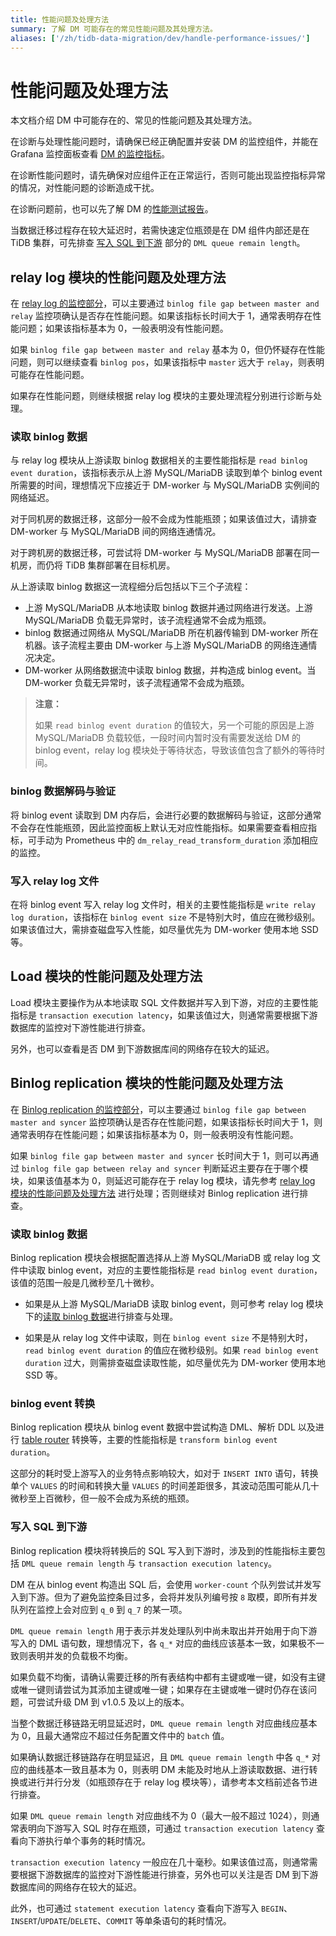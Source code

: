 ```yaml
---
title: 性能问题及处理方法
summary: 了解 DM 可能存在的常见性能问题及其处理方法。
aliases: ['/zh/tidb-data-migration/dev/handle-performance-issues/']
---
```


# 性能问题及处理方法

本文档介绍 DM 中可能存在的、常见的性能问题及其处理方法。

在诊断与处理性能问题时，请确保已经正确配置并安装 DM 的监控组件，并能在 Grafana 监控面板查看 [DM 的监控指标](monitor-a-dm-cluster.md#task)。

在诊断性能问题时，请先确保对应组件正在正常运行，否则可能出现监控指标异常的情况，对性能问题的诊断造成干扰。

在诊断问题前，也可以先了解 DM 的[性能测试报告](benchmark-v2.0-ga.md)。

当数据迁移过程存在较大延迟时，若需快速定位瓶颈是在 DM 组件内部还是在 TiDB 集群，可先排查 [写入 SQL 到下游](#写入-sql-到下游) 部分的 `DML queue remain length`。

## relay log 模块的性能问题及处理方法

在 [relay log 的监控部分](monitor-a-dm-cluster.md#relay-log)，可以主要通过 `binlog file gap between master and relay` 监控项确认是否存在性能问题。如果该指标长时间大于 1，通常表明存在性能问题；如果该指标基本为 0，一般表明没有性能问题。

如果 `binlog file gap between master and relay` 基本为 0，但仍怀疑存在性能问题，则可以继续查看 `binlog pos`，如果该指标中 `master` 远大于 `relay`，则表明可能存在性能问题。

如果存在性能问题，则继续根据 relay log 模块的主要处理流程分别进行诊断与处理。

### 读取 binlog 数据

与 relay log 模块从上游读取 binlog 数据相关的主要性能指标是 `read binlog event duration`，该指标表示从上游 MySQL/MariaDB 读取到单个 binlog event 所需要的时间，理想情况下应接近于 DM-worker 与 MySQL/MariaDB 实例间的网络延迟。

对于同机房的数据迁移，这部分一般不会成为性能瓶颈；如果该值过大，请排查 DM-worker 与 MySQL/MariaDB 间的网络连通情况。

对于跨机房的数据迁移，可尝试将 DM-worker 与 MySQL/MariaDB 部署在同一机房，而仍将 TiDB 集群部署在目标机房。

从上游读取 binlog 数据这一流程细分后包括以下三个子流程：

- 上游 MySQL/MariaDB 从本地读取 binlog 数据并通过网络进行发送。上游 MySQL/MariaDB 负载无异常时，该子流程通常不会成为瓶颈。
- binlog 数据通过网络从 MySQL/MariaDB 所在机器传输到 DM-worker 所在机器。该子流程主要由 DM-worker 与上游 MySQL/MariaDB 的网络连通情况决定。
- DM-worker 从网络数据流中读取 binlog 数据，并构造成 binlog event。当 DM-worker 负载无异常时，该子流程通常不会成为瓶颈。

> **注意：**
>
> 如果 `read binlog event duration` 的值较大，另一个可能的原因是上游 MySQL/MariaDB 负载较低，一段时间内暂时没有需要发送给 DM 的 binlog event，relay log 模块处于等待状态，导致该值包含了额外的等待时间。

### binlog 数据解码与验证

将 binlog event 读取到 DM 内存后，会进行必要的数据解码与验证，这部分通常不会存在性能瓶颈，因此监控面板上默认无对应性能指标。如果需要查看相应指标，可手动为 Prometheus 中的 `dm_relay_read_transform_duration` 添加相应的监控。

### 写入 relay log 文件

在将 binlog event 写入 relay log 文件时，相关的主要性能指标是 `write relay log duration`，该指标在 `binlog event size` 不是特别大时，值应在微秒级别。如果该值过大，需排查磁盘写入性能，如尽量优先为 DM-worker 使用本地 SSD 等。

## Load 模块的性能问题及处理方法

Load 模块主要操作为从本地读取 SQL 文件数据并写入到下游，对应的主要性能指标是 `transaction execution latency`，如果该值过大，则通常需要根据下游数据库的监控对下游性能进行排查。

另外，也可以查看是否 DM 到下游数据库间的网络存在较大的延迟。

## Binlog replication 模块的性能问题及处理方法

在 [Binlog replication 的监控部分](monitor-a-dm-cluster.md#binlog-replication)，可以主要通过 `binlog file gap between master and syncer` 监控项确认是否存在性能问题，如果该指标长时间大于 1，则通常表明存在性能问题；如果该指标基本为 0，则一般表明没有性能问题。

如果 `binlog file gap between master and syncer` 长时间大于 1，则可以再通过 `binlog file gap between relay and syncer` 判断延迟主要存在于哪个模块，如果该值基本为 0，则延迟可能存在于 relay log 模块，请先参考 [relay log 模块的性能问题及处理方法](#relay-log-模块的性能问题及处理方法) 进行处理；否则继续对 Binlog replication 进行排查。

### 读取 binlog 数据

Binlog replication 模块会根据配置选择从上游 MySQL/MariaDB 或 relay log 文件中读取 binlog event，对应的主要性能指标是 `read binlog event duration`，该值的范围一般是几微秒至几十微秒。

- 如果是从上游 MySQL/MariaDB 读取 binlog event，则可参考 relay log 模块下的[读取 binlog 数据](#读取-binlog-数据)进行排查与处理。

- 如果是从 relay log 文件中读取，则在 `binlog event size` 不是特别大时，`read binlog event duration` 的值应在微秒级别。如果 `read binlog event duration` 过大，则需排查磁盘读取性能，如尽量优先为 DM-worker 使用本地 SSD 等。

### binlog event 转换

Binlog replication 模块从 binlog event 数据中尝试构造 DML、解析 DDL 以及进行 [table router](dm-key-features.md#table-routing) 转换等，主要的性能指标是 `transform binlog event duration`。

这部分的耗时受上游写入的业务特点影响较大，如对于 `INSERT INTO` 语句，转换单个 `VALUES` 的时间和转换大量 `VALUES` 的时间差距很多，其波动范围可能从几十微秒至上百微秒，但一般不会成为系统的瓶颈。

### 写入 SQL 到下游

Binlog replication 模块将转换后的 SQL 写入到下游时，涉及到的性能指标主要包括 `DML queue remain length` 与 `transaction execution latency`。

DM 在从 binlog event 构造出 SQL 后，会使用 `worker-count` 个队列尝试并发写入到下游。但为了避免监控条目过多，会将并发队列编号按 `8` 取模，即所有并发队列在监控上会对应到 `q_0` 到 `q_7` 的某一项。

`DML queue remain length` 用于表示并发处理队列中尚未取出并开始用于向下游写入的 DML 语句数，理想情况下，各 `q_*` 对应的曲线应该基本一致，如果极不一致则表明并发的负载极不均衡。

如果负载不均衡，请确认需要迁移的所有表结构中都有主键或唯一键，如没有主键或唯一键则请尝试为其添加主键或唯一键；如果存在主键或唯一键时仍存在该问题，可尝试升级 DM 到 v1.0.5 及以上的版本。

当整个数据迁移链路无明显延迟时，`DML queue remain length` 对应曲线应基本为 0，且最大通常应不超过任务配置文件中的 `batch` 值。

如果确认数据迁移链路存在明显延迟，且 `DML queue remain length` 中各 `q_*` 对应的曲线基本一致且基本为 0，则表明 DM 未能及时地从上游读取数据、进行转换或进行并行分发（如瓶颈存在于 relay log 模块等），请参考本文档前述各节进行排查。

如果 `DML queue remain length` 对应曲线不为 0（最大一般不超过 1024），则通常表明向下游写入 SQL 时存在瓶颈，可通过 `transaction execution latency` 查看向下游执行单个事务的耗时情况。

`transaction execution latency` 一般应在几十毫秒。如果该值过高，则通常需要根据下游数据库的监控对下游性能进行排查，另外也可以关注是否 DM 到下游数据库间的网络存在较大的延迟。

此外，也可通过 `statement execution latency` 查看向下游写入 `BEGIN`、`INSERT`/`UPDATE`/`DELETE`、`COMMIT` 等单条语句的耗时情况。
